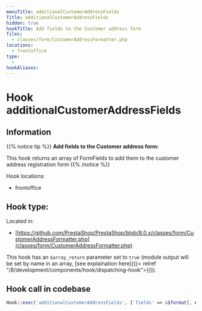 ```yaml
---
menuTitle: additionalCustomerAddressFields
Title: additionalCustomerAddressFields
hidden: true
hookTitle: Add fields to the Customer address form
files:
  - classes/form/CustomerAddressFormatter.php
locations:
  - frontoffice
type:
  - 
hookAliases:
---
```


# Hook additionalCustomerAddressFields

## Information

{{% notice tip %}}
**Add fields to the Customer address form:** 

This hook returns an array of FormFields to add them to the customer address registration form
{{% /notice %}}

Hook locations: 
  - frontoffice

Hook type: 
  - 

Located in: 
  - [https://github.com/PrestaShop/PrestaShop/blob/8.0.x/classes/form/CustomerAddressFormatter.php](classes/form/CustomerAddressFormatter.php)

This hook has an `$array_return` parameter set to `true` (module output will be set by name in an array, [see explaination here]({{< relref "/8/development/components/hook/dispatching-hook">}})).

## Hook call in codebase

```php
Hook::exec('additionalCustomerAddressFields', ['fields' => &$format], null, true)
```